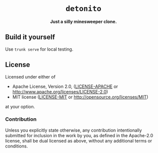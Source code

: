 <div align="center">
  <h1><code>detonito</code></h1>
  <strong>Just a silly minesweeper clone.</strong>
</div>

## Build it yourself

Use `trunk serve` for local testing.


## License

Licensed under either of

* Apache License, Version 2.0, ([LICENSE-APACHE](LICENSE-APACHE) or http://www.apache.org/licenses/LICENSE-2.0)
* MIT license ([LICENSE-MIT](LICENSE-MIT) or http://opensource.org/licenses/MIT)

at your option.

### Contribution

Unless you explicitly state otherwise, any contribution intentionally
submitted for inclusion in the work by you, as defined in the Apache-2.0
license, shall be dual licensed as above, without any additional terms or
conditions.
